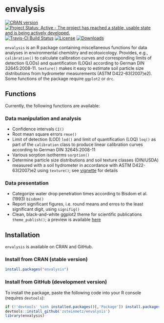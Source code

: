 envalysis
=========
[![CRAN version](http://www.r-pkg.org/badges/version/envalysis)](https://CRAN.R-project.org/package=envalysis) 
[![Project Status: Active - The project has reached a stable, usable state and is being actively developed.](http://www.repostatus.org/badges/latest/active.svg)](http://www.repostatus.org/#active)
[![Travis-CI Build Status](https://travis-ci.org/zsteinmetz/envalysis.svg?branch=master)](https://travis-ci.org/zsteinmetz/envalysis)
[![License](http://img.shields.io/:license-GPL--3-blue.svg?style=flat)](http://www.gnu.org/licenses/gpl-3.0.html) 
[![Downloads](http://cranlogs.r-pkg.org/badges/grand-total/envalysis)](https://CRAN.R-project.org/package=envalysis)

`envalysis` is an R package containing miscellaneous functions for data analyses
in environmental chemistry and ecotoxicology. Provides, e.g., `calibration()` to
calculate calibration curves and corresponding limits of detection (LODs) and
quantification (LOQs) according to German DIN 32645:2008-11. `texture()` makes
it easy to estimate soil particle size distributions from hydrometer
measurements (ASTM D422-63(2007)e2).
Some functions of the package require `ggplot2` or `drc`.

## Functions
Currently, the following functions are available:

### Data manipulation and analysis

* Confidence intervals `CI()`
* Root mean square errors `rmse()`
* Limit of detection (LOD) `lod()` and limit of quantification (LOQ) `loq()` as
part of the `calibration` class to produce linear calibration curves according
to German DIN 32645:2008-11
* Various sorption isotherms `sorption()`
* Determine particle size distributions and soil texture classes (DIN/USDA) measured with a soil hydrometer in accordance with ASTM D422-63(2007)e2 using `texture()`; see [vignette](./vignettes/texture.md) for details

### Data presentation

* Categorize water drop penetration times according to Bisdom et al. (1993) `bisdom()`
* Report significant figures, i.e. round means and erros to the least significant digit, using `signifig()`
* Clean, black-and-white ggplot2 theme for scientific publications `theme_publish()`; a preview is available [here](./vignettes/theme_publish.md)

## Installation
`envalysis` is available on CRAN and GitHub.

### Install from CRAN (stable version)

```r
install.packages("envalysis")
```

### Install from GitHub (development version)

To install the package, paste the following code into your R console
(requires `devtools`):

```r
if (!'devtools' %in% installed.packages()[,'Package']) install.packages('devtools')
devtools::install_github('zsteinmetz/envalysis')
library(envalysis)
```
